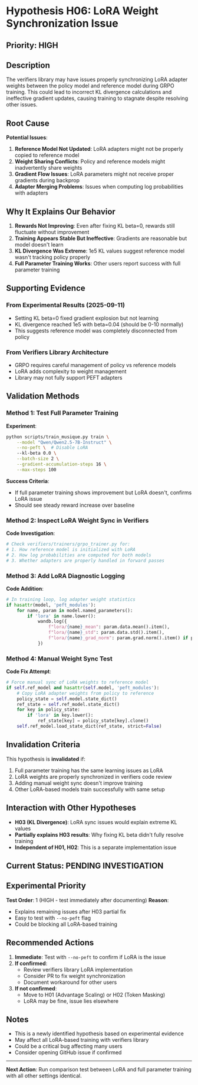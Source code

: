 # Hypothesis H06: LoRA Weight Synchronization Issue

## Priority: HIGH

## Description

The verifiers library may have issues properly synchronizing LoRA adapter weights between the policy model and reference model during GRPO training. This could lead to incorrect KL divergence calculations and ineffective gradient updates, causing training to stagnate despite resolving other issues.

## Root Cause

**Potential Issues**:
1. **Reference Model Not Updated**: LoRA adapters might not be properly copied to reference model
2. **Weight Sharing Conflicts**: Policy and reference models might inadvertently share weights
3. **Gradient Flow Issues**: LoRA parameters might not receive proper gradients during backprop
4. **Adapter Merging Problems**: Issues when computing log probabilities with adapters

## Why It Explains Our Behavior

1. **Rewards Not Improving**: Even after fixing KL beta=0, rewards still fluctuate without improvement
2. **Training Appears Stable But Ineffective**: Gradients are reasonable but model doesn't learn
3. **KL Divergence Was Extreme**: 1e5 KL values suggest reference model wasn't tracking policy properly
4. **Full Parameter Training Works**: Other users report success with full parameter training

## Supporting Evidence

### From Experimental Results (2025-09-11)
- Setting KL beta=0 fixed gradient explosion but not learning
- KL divergence reached 1e5 with beta=0.04 (should be 0-10 normally)
- This suggests reference model was completely disconnected from policy

### From Verifiers Library Architecture
- GRPO requires careful management of policy vs reference models
- LoRA adds complexity to weight management
- Library may not fully support PEFT adapters

## Validation Methods

### Method 1: Test Full Parameter Training
**Experiment**:
```bash
python scripts/train_musique.py train \
    --model "Qwen/Qwen2.5-7B-Instruct" \
    --no-peft \  # Disable LoRA
    --kl-beta 0.0 \
    --batch-size 2 \
    --gradient-accumulation-steps 16 \
    --max-steps 100
```

**Success Criteria**:
- If full parameter training shows improvement but LoRA doesn't, confirms LoRA issue
- Should see steady reward increase over baseline

### Method 2: Inspect LoRA Weight Sync in Verifiers
**Code Investigation**:
```python
# Check verifiers/trainers/grpo_trainer.py for:
# 1. How reference model is initialized with LoRA
# 2. How log probabilities are computed for both models
# 3. Whether adapters are properly handled in forward passes
```

### Method 3: Add LoRA Diagnostic Logging
**Code Addition**:
```python
# In training loop, log adapter weight statistics
if hasattr(model, 'peft_modules'):
    for name, param in model.named_parameters():
        if 'lora' in name.lower():
            wandb.log({
                f"lora/{name}_mean": param.data.mean().item(),
                f"lora/{name}_std": param.data.std().item(),
                f"lora/{name}_grad_norm": param.grad.norm().item() if param.grad is not None else 0
            })
```

### Method 4: Manual Weight Sync Test
**Code Fix Attempt**:
```python
# Force manual sync of LoRA weights to reference model
if self.ref_model and hasattr(self.model, 'peft_modules'):
    # Copy LoRA adapter weights from policy to reference
    policy_state = self.model.state_dict()
    ref_state = self.ref_model.state_dict()
    for key in policy_state:
        if 'lora' in key.lower():
            ref_state[key] = policy_state[key].clone()
    self.ref_model.load_state_dict(ref_state, strict=False)
```

## Invalidation Criteria

This hypothesis is **invalidated** if:
1. Full parameter training has the same learning issues as LoRA
2. LoRA weights are properly synchronized in verifiers code review
3. Adding manual weight sync doesn't improve training
4. Other LoRA-based models train successfully with same setup

## Interaction with Other Hypotheses

- **H03 (KL Divergence)**: LoRA sync issues would explain extreme KL values
- **Partially explains H03 results**: Why fixing KL beta didn't fully resolve training
- **Independent of H01, H02**: This is a separate implementation issue

## Current Status: PENDING INVESTIGATION

## Experimental Priority

**Test Order**: 1 (HIGH - test immediately after documenting)
**Reason**:
- Explains remaining issues after H03 partial fix
- Easy to test with `--no-peft` flag
- Could be blocking all LoRA-based training

## Recommended Actions

1. **Immediate**: Test with `--no-peft` to confirm if LoRA is the issue
2. **If confirmed**: 
   - Review verifiers library LoRA implementation
   - Consider PR to fix weight synchronization
   - Document workaround for other users
3. **If not confirmed**: 
   - Move to H01 (Advantage Scaling) or H02 (Token Masking)
   - LoRA may be fine, issue lies elsewhere

## Notes

- This is a newly identified hypothesis based on experimental evidence
- May affect all LoRA-based training with verifiers library
- Could be a critical bug affecting many users
- Consider opening GitHub issue if confirmed

---

**Next Action**: Run comparison test between LoRA and full parameter training with all other settings identical.
